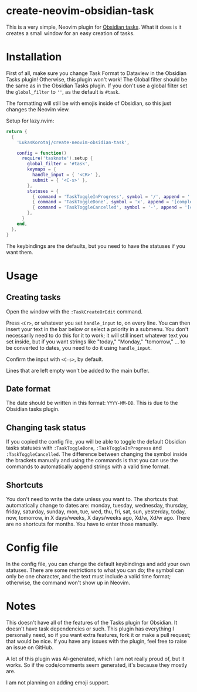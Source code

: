 # create-neovim-obsidian-task

This is a very simple, Neovim plugin for [Obsidian tasks](https://github.com/obsidian-tasks-group/obsidian-tasks). What it does is it creates a small window for an easy creation of tasks.

# Installation

First of all, make sure you change Task Format to Dataview in the Obsidian Tasks plugin! Otherwise, this plugin won't work!
The Global filter should be the same as in the Obsidian Tasks plugin. If you don't use a global filter set the `global_filter` to `''`, as the default is `#task`.

The formatting will still be with emojis inside of Obsidian, so this just changes the Neovim view.

Setup for lazy.nvim:

```lua
return {
  {
    'LukasKorotaj/create-neovim-obsidian-task',

    config = function()
      require('tasknote').setup {
        global_filter = '#task',
        keymaps = {
          handle_input = { '<CR>' },
          submit = { '<C-s>' },
        },
        statuses = {
          { command = 'TaskToggleInProgress', symbol = '/', append = ' ' },
          { command = 'TaskToggleDone', symbol = 'x', append = '[completion:: today]' },
          { command = 'TaskToggleCancelled', symbol = '-', append = '[cancelled:: today]' },
        },
      }
    end,
  },
}
```
The keybindings are the defaults, but you need to have the statuses if you want them.
# Usage

## Creating tasks
Open the window with the `:TaskCreateOrEdit` command.

Press `<Cr>`, or whatever you set `handle_input` to, on every line. You can then insert your text in the bar below or select a priority in a submenu. You don't necessarily need to do this for it to work; it will still insert whatever text you set inside, but if you want strings like "today," "Monday," "tomorrow," ... to be converted to dates, you need to do it using `handle_input`.

Confirm the input with `<C-s>`, by default.

Lines that are left empty won't be added to the main buffer.

## Date format
The date should be written in this format: `YYYY-MM-DD`. This is due to the Obsidian tasks plugin.

## Changing task status
If you copied the config file, you will be able to toggle the default Obsidian tasks statuses with `:TaskToggleDone`, `:TaskToggleInProgress` and `:TaskToggleCancelled`. The difference between changing the symbol inside the brackets manually and using the commands is that you can use the commands to automatically append strings with a valid time format.

## Shortcuts
You don't need to write the date unless you want to. The shortcuts that automatically change to dates are: monday, tuesday, wednesday, thursday, friday, saturday, sunday, mon, tue, wed, thu, fri, sat, sun, yesterday, today, now, tomorrow, in X days/weeks, X days/weeks ago, Xd/w, Xd/w ago. There are no shortcuts for months. You have to enter those manually.

# Config file
In the config file, you can change the default keybindings and add your own statuses. There are some restrictions to what you can do; the symbol can only be one character, and the text must include a valid time format; otherwise, the command won't show up in Neovim.

# Notes

This doesn't have all of the features of the Tasks plugin for Obsidian. It doesn't have task dependencies or such. This plugin has everything I personally need, so if you want extra features, fork it or make a pull request; that would be nice. If you have any issues with the plugin, feel free to raise an issue on GitHub.

A lot of this plugin was AI-generated, which I am not really proud of, but it works. So if the code/comments seem generated, it's because they mostly are.

I am not planning on adding emoji support.
